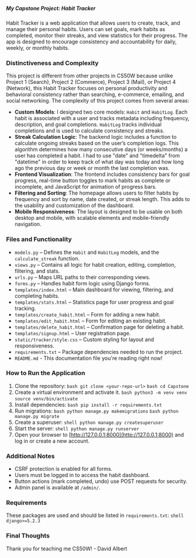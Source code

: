 ##### My Capstone Project: Habit Tracker
Habit Tracker is a web application that allows users to create, track, and manage their personal habits. Users can set goals, mark habits as completed, monitor their streaks, and view statistics for their progress. The app is designed to encourage consistency and accountability for daily, weekly, or monthly habits.

### Distinctiveness and Complexity
This project is different from other projects in CS50W because unlike Project 1 (Search), Project 2 (Commerce), Project 3 (Mail), or Project 4 (Network), this Habit Tracker focuses on personal productivity and behavioral consistency rather than searching, e-commerce, emailing, and social networking.
The complexity of this project comes from several areas:
- **Custom Models**: I designed two core models: `Habit` and `HabitLog`. Each habit is associated with a user and tracks metadata including frequency, description, and goal completions. `HabitLog` tracks individual completions and is used to calculate consistency and streaks.
- **Streak Calculation Logic**: The backend logic includes a function to calculate ongoing streaks based on the user’s completion logs. This algorithm determines how many consecutive days (or weeks/months) a user has completed a habit. I had to use "date" and "timedelta" from "datetime" in order to keep track of what day was today and how long ago the previous day or week or month the last completion was.
- **Frontend Visualization**: The frontend includes consistency bars for goal progress, real-time button toggles to mark habits as complete or incomplete, and JavaScript for animation of progress bars.
- **Filtering and Sorting**: The homepage allows users to filter habits by frequency and sort by name, date created, or streak length. This adds to the usability and customization of the dashboard.
- **Mobile Responsiveness**: The layout is designed to be usable on both desktop and mobile, with scalable elements and mobile-friendly navigation.

### Files and Functionality
- `models.py` – Defines the `Habit` and `HabitLog` models, and the `calculate_streak` function.
- `views.py` – Contains all logic for habit creation, editing, completion, filtering, and stats.
- `urls.py` – Maps URL paths to their corresponding views.
- `forms.py` – Handles habit form logic using Django forms.
- `templates/index.html` – Main dashboard for viewing, filtering, and completing habits.
- `templates/stats.html` – Statistics page for user progress and goal tracking.
- `templates/create_habit.html` – Form for adding a new habit.
- `templates/edit_habit.html` – Form for editing an existing habit.
- `templates/delete_habit.html` – Confirmation page for deleting a habit.
- `templates/signup.html` – User registration page.
- `static/tracker/style.css` – Custom styling for layout and responsiveness.
- `requirements.txt` – Package dependencies needed to run the project.
- `README.md` - This documentation file you're reading right now!

### How to Run the Application
1. Clone the repository:
```bash git clone <your-repo-url>```
```bash cd Capstone```
2. Create a virtual environment and activate it.
```bash python3 -m venv venv```
```source venv/bin/activate```
3. Install dependencies:
```bash pip install -r requirements.txt```
4. Run migrations:
```bash python manage.py makemigrations```
```bash python manage.py migrate```
5. Create a superuser:
```shell python manage.py createsuperuser```
6. Start the server:
```shell python manage.py runserver```
7. Open your browser to [http://127.0.0.1:8000](http://127.0.0.1:8000) and log in or create a new account.

### Additional Notes
- CSRF protection is enabled for all forms.
- Users must be logged in to access the habit dashboard.
- Button actions (mark completed, undo) use POST requests for security.
- Admin panel is available at `/admin/`.

### Requirements
These packages are used and should be listed in `requirements.txt`:
```shell django>=5.2.3```

### Final Thoughts
Thank you for teaching me CS50W! - David Albert


